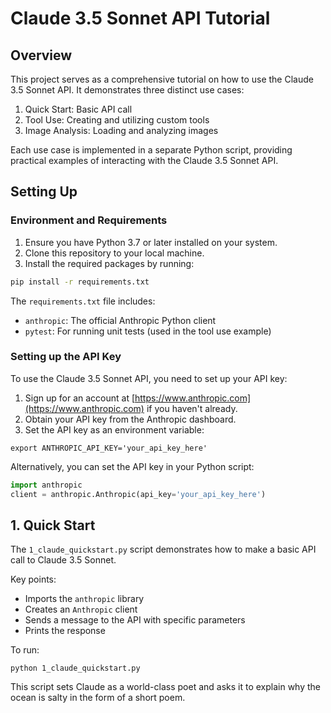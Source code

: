 # Claude 3.5 Sonnet API Tutorial

## Overview

This project serves as a comprehensive tutorial on how to use the Claude 3.5 Sonnet API. It demonstrates three distinct use cases:

1. Quick Start: Basic API call
2. Tool Use: Creating and utilizing custom tools
3. Image Analysis: Loading and analyzing images

Each use case is implemented in a separate Python script, providing practical examples of interacting with the Claude 3.5 Sonnet API.

## Setting Up

### Environment and Requirements

1. Ensure you have Python 3.7 or later installed on your system.
2. Clone this repository to your local machine.
3. Install the required packages by running:

```sh
pip install -r requirements.txt
```

The `requirements.txt` file includes:

- `anthropic`: The official Anthropic Python client
- `pytest`: For running unit tests (used in the tool use example)

### Setting up the API Key

To use the Claude 3.5 Sonnet API, you need to set up your API key:

1. Sign up for an account at [https://www.anthropic.com](https://www.anthropic.com) if you haven't already.
2. Obtain your API key from the Anthropic dashboard.
3. Set the API key as an environment variable:

```
export ANTHROPIC_API_KEY='your_api_key_here'
```

Alternatively, you can set the API key in your Python script:

```python
import anthropic
client = anthropic.Anthropic(api_key='your_api_key_here')
```

## 1. Quick Start

The `1_claude_quickstart.py` script demonstrates how to make a basic API call to Claude 3.5 Sonnet.

Key points:

- Imports the `anthropic` library
- Creates an `Anthropic` client
- Sends a message to the API with specific parameters
- Prints the response

To run:

```
python 1_claude_quickstart.py
```

This script sets Claude as a world-class poet and asks it to explain why the ocean is salty in the form of a short poem.


